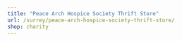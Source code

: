 ```yaml
---
title: "Peace Arch Hospice Society Thrift Store"
url: /surrey/peace-arch-hospice-society-thrift-store/
shop: charity
---
```

